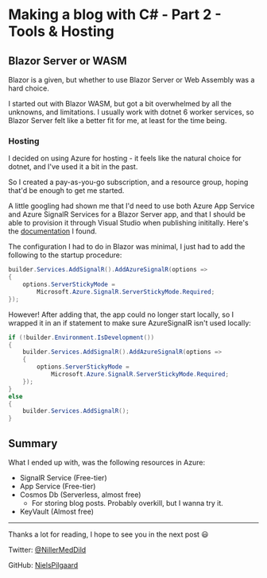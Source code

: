 # Making a blog with C# - Part 2 - Tools & Hosting

## Blazor Server or WASM

Blazor is a given, but whether to use Blazor Server or Web Assembly was a hard choice.

I started out with Blazor WASM, but got a bit overwhelmed by all the unknowns, and limitations. 
I usually work with dotnet 6 worker services, so Blazor Server felt like a better fit for me, at least for the time being.

### Hosting

I decided on using Azure for hosting - it feels like the natural choice for dotnet, and I've used it a bit in the past. 

So I created a pay-as-you-go subscription, and a resource group, hoping that'd be enough to get me started.

A little googling had shown me that I'd need to use both Azure App Service and Azure SignalR Services for a Blazor Server app, and that I should be able to provision it through Visual Studio when publishing inititally.
Here's the [documentation](https://learn.microsoft.com/en-us/aspnet/core/blazor/host-and-deploy/server?view=aspnetcore-6.0) I found.

The configuration I had to do in Blazor was minimal, I just had to add the following to the startup procedure:

```csharp
builder.Services.AddSignalR().AddAzureSignalR(options =>
{
    options.ServerStickyMode =
        Microsoft.Azure.SignalR.ServerStickyMode.Required;
});
```

However! After adding that, the app could no longer start locally, 
so I wrapped it in an if statement to make sure AzureSignalR isn't used locally:

```csharp
if (!builder.Environment.IsDevelopment())
{
    builder.Services.AddSignalR().AddAzureSignalR(options =>
    {
        options.ServerStickyMode =
            Microsoft.Azure.SignalR.ServerStickyMode.Required;
    });
}
else
{
    builder.Services.AddSignalR();
}
```

## Summary

What I ended up with, was the following resources in Azure:

- SignalR Service (Free-tier)
- App Service (Free-tier)
- Cosmos Db (Serverless, almost free)
    - For storing blog posts. Probably overkill, but I wanna try it.
- KeyVault (Almost free)

---

Thanks a lot for reading, I hope to see you in the next post :smiley:



Twitter: [@NillerMedDild](https://twitter.com/NillerMedDild)

GitHub: [NielsPilgaard](https://github.com/NielsPilgaard)